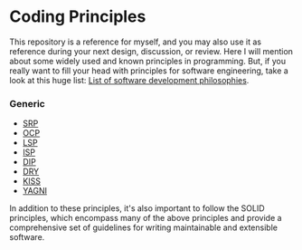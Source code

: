 # Coding Principles

This repository is a reference for myself, and you may also use it as reference during your next design, discussion, or review. Here I will mention about some widely used and known principles in programming. But, if you really want to fill your head with principles for software engineering, take a look at this huge list: [List of software development philosophies](https://en.wikipedia.org/wiki/List_of_software_development_philosophies).

### Generic

- [SRP](/SRP)
- [OCP](/OCP)
- [LSP](/LSP)
- [ISP](/ISP)
- [DIP](/DIP)
- [DRY](/DRY)
- [KISS](/KISS)
- [YAGNI](/YAGNI)

In addition to these principles, it's also important to follow the SOLID principles, which encompass many of the above principles and provide a comprehensive set of guidelines for writing maintainable and extensible software.
